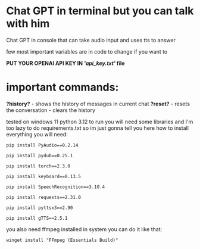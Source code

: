 # Chat GPT in terminal but you can talk with him
 Chat GPT in console that can take audio input and uses tts to answer

few most important variables are in code to change if you want to

**PUT YOUR OPENAI API KEY IN _'api_key.txt'_ file**

# important commands:
**?history?** - shows the history of messages in current chat
**?reset?** - resets the conversation - clears the history



tested on windows 11 python 3.12
to run you will need some libraries and I'm too lazy to do requirements.txt so im just gonna tell you here how to install everything you will need:
```
pip install PyAudio==0.2.14
```
```
pip install pydub==0.25.1
```
```
pip install torch==2.3.0
```
```
pip install keyboard==0.13.5
```
```
pip install SpeechRecognition==3.10.4
```
```
pip install requests==2.31.0
```
```
pip install pyttsx3==2.90
```
```
pip install gTTS==2.5.1
```
you also need ffmpeg installed in system
you can do it like that:
```
winget install "FFmpeg (Essentials Build)"
```
